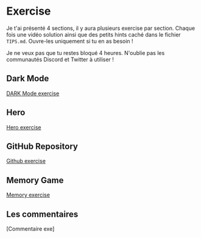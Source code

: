 # Exercise

Je t'ai présenté 4 sections, il y aura plusieurs exercise par section.
Chaque fois une vidéo solution ainsi que des petits hints caché dans le
fichier `TIPS.md`. Ouvre-les uniquement si tu en as besoin !

Je ne veux pas que tu restes bloqué 4 heures. N'oublie pas les communautés
Discord et Twitter à utiliser !

## Dark Mode

[DARK Mode exercise](./EXERCISES/1.darkmode.md)

## Hero

[Hero exercise](./EXERCISES/2.hero.md)

## GitHub Repository

[Github exercise](./EXERCISES/3.github.md)

## Memory Game

[Memory exercise](./EXERCISES/4.memory.md)

## Les commentaires

[Commentaire exe]
